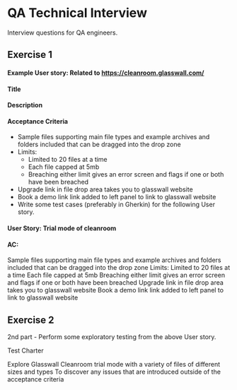 # QA Technical Interview
Interview questions for QA engineers.

## Exercise 1
#### Example User story: Related to https://cleanroom.glasswall.com/
#### Title
#### Description
#### Acceptance Criteria
- Sample files supporting main file types and example archives and folders included that can be dragged into the drop zone
- Limits:
  - Limited to 20 files at a time
  - Each file capped at 5mb
  - Breaching either limit gives an error screen and flags if one or both have been breached
- Upgrade link in file drop area takes you to glasswall website
- Book a demo link link added to left panel to link to glasswall website
- Write some test cases (preferably in Gherkin) for the following User story.

#### User Story: Trial mode of cleanroom

#### AC:
Sample files supporting main file types and example archives and folders included that can be dragged into the drop zone
Limits:
	Limited to 20 files at a time
	Each file capped at 5mb
	Breaching either limit gives an error screen and flags if one or both have been breached
Upgrade link in file drop area takes you to glasswall website
Book a demo link link added to left panel to link to glasswall website

## Exercise 2
2nd part - Perform some exploratory testing from the above User story.

Test Charter

Explore Glasswall Cleanroom trial mode
with a variety of files of different sizes and types
To discover any issues that are introduced outside of the acceptance criteria
